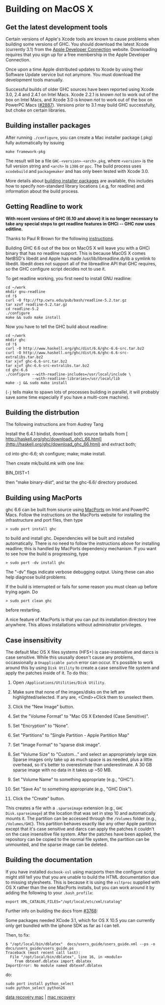 # Building on MacOS X


## Get the latest development tools



Certain versions of Apple's Xcode tools are known to cause problems when building some versions of GHC. You should download the latest Xcode (currently 3.1) from the [
Apple Developer Connection](http://developer.apple.com/tools/xcode) website. Downloading requires that you sign up for a free membership in the Apple Developer Connection.



Once upon a time Apple distributed updates to Xcode by using their Software Update service but not anymore. You must download the development tools manually.



Successful builds of older GHC sources have been reported using Xcode 3.0, 2.4 and 2.4.1 on Intel Macs. Xcode 2.2.1 is known *not* to work out of the box on Intel Macs, and Xcode 3.0 is known *not* to work out of the box on PowerPC Macs ([\#2887](https://gitlab.staging.haskell.org/ghc/ghc/issues/2887)). Versions prior to 3.1 may build GHC successfully, but choke on certain libraries.


## Building installer packages



After running `./configure`, you can create a Mac installer package (.pkg) fully automatically by issuing


```wiki
make framework-pkg
```


The result will be a file `GHC-<version>-<arch>.pkg`, where `<version>` is the full version string and `<arch>` is `i386` or `ppc`.  The build process uses `xcodebuild` and `packagemaker` and has only been tested with Xcode 3.0.



More details about [building installer packages](building/mac-osx/installer) are available, this includes how to specify non-standard library locations (.e.g, for readline) and information about the build process.


## Getting Readline to work



**With recent versions of GHC (6.10 and above) it is no longer necessary to take any
special steps to get readline features in GHCi -- GHC now uses editline.**



Thanks to Paul R Brown for the following [
instructions](http://mult.ifario.us/articles/2006/10/17/ghc-6-6-and-mac-os-x-readline-quick-fix).



Building GHC 6.6 out of the box on MacOS X will leave you with a GHCi binary that has no readline support.  This is because MacOS X comes NetBSD's libedit and Apple has made /usr/lib/libreadline.dylib a symlink to libedit. libedit does not support all of the libreadline API that GHC requires, so the GHC configure script decides not to use it.



To get readline working, you first need to install GNU readline:


```wiki
cd ~/work
mkdir gnu-readline
cd !$
curl -O ftp://ftp.cwru.edu/pub/bash/readline-5.2.tar.gz
tar xzvf readline-5.2.tar.gz
cd readline-5.2
./configure
make && sudo make install
```


Now you have to tell the GHC build about readline:


```wiki
cd ~/work
mkdir ghc
cd !$
curl -O http://www.haskell.org/ghc/dist/6.6/ghc-6.6-src.tar.bz2
curl -O http://www.haskell.org/ghc/dist/6.6/ghc-6.6-src-extralibs.tar.bz2
tar xjvf ghc-6.6-src.tar.bz2
tar xjvf ghc-6.6-src-extralibs.tar.bz2
cd ghc-6.6
./configure --with-readline-includes=/usr/local/include \
            --with-readline-libraries=/usr/local/lib
make -j && sudo make install
```


(`-j` tells make to spawn lots of processes building in parallel, it will probably save some time especially if you have a multi-core machine).


## Building the distrbution



The following instructions are from Audrey Tang



Install the 6.4.1 bindist, download both source
tarballs from [
http://haskell.org/ghc/download\_ghc\_66.html](http://haskell.org/ghc/download_ghc_66.html)
and extract both; 



cd into ghc-6.6; sh configure; make; make install.



Then create mk/build.mk with one line:



BIN\_DIST=1



then "make binary-dist", and tar the ghc-6.6/ directory produced.


## Building using MacPorts



ghc 6.6 can be built from source using [
MacPorts](http://macports.org) on Intel and PowerPC Macs.
Follow the instructions on the MacPorts website for installing the infrastructure and port files,
then type



` > sudo port install ghc `



to build and install ghc.  Dependencies will be built and installed automatically. There is
no need to follow the instructions above for installing readline; this is handled by
MacPorts dependency mechanism.  If you want to see how the build is progressing, type



` > sudo port -dv install ghc `



The "-dv" flags indicate verbose debugging output.  Using these can also help diagnose build problems.



If the build is interrupted or fails for some reason you must clean up before trying again. Do



` > sudo port clean ghc `



before restarting.



A nice feature of MacPorts is that you can put its installation directory tree anywhere.
This allows installations without administrator privileges.


## Case insensitivity



The default Mac OS X files systems (HFS+) is case-insensitive and darcs is case sensitive.  While this ususally doesn't cause any problems, occassionally a `Unapplicable patch` error can occur.  It's possible to work around this by using `Disk Utility` to create a case sensitive file system and apply the patches inside of it.  To do this:


1. Open `/Applications/Utilities/Disk Utility`.
1. Make sure that none of the images/disks on the left are highlighted/selected.  If any are, \<Cmd\>+Click them to unselect them.
1. Click the "New Image" button.
1. Set the "Volume Format" to "Mac OS X Extended (Case Sensitive)".
1. Set "Encryption" to "None".

1. Set "Partitions" to "Single Partition - Apple Partition Map"
1. Set "Image Format" to "sparse disk image".
1. Set "Volume Size" to "Custom..." and select an appropriately large size.  Sparse images only take up as much space is as needed, plus a little overhead, so it's better to overestimate than underestimate.  A 30 GB sparse image with no data in it takes up \~50 MB.
1. Set "Volume Name" to something appropriate (e.g., "GHC").
1. Set "Save As" to something appropriate (e.g., "GHC Disk").
1. Click the "Create" button.


This creates a file with a `.sparseimage` extension (e.g., `GHC Disk.sparseimage`) at the location that was set in step 10 and automatically mounts it.  The partition can be accessed through the `/Volumes` folder (e.g., `/Volumes/GHC`).  This partition behaves exactly like any other Apple partition except that it's case sensitive and darcs can apply the patches it couldn't on the case insensitive file system.  After the patches have been applied, the repository can be copied to the normal file system, the partition can be unmounted, and the sparse image can be deleted.


## Building the documentation



If you have installed `docbook-xsl` using macports then the configure script might still tell you that you are unable to build the HTML documentation due to missing stylesheets. This is because it is using the `xsltproc` supplied with OS X rather than the one MacPorts installs, but you can work around it by adding the following to your `.bash_profile`:


```wiki
export XML_CATALOG_FILES="/opt/local/etc/xml/catalog"
```


Further info on building the docs from [\#3768](https://gitlab.staging.haskell.org/ghc/ghc/issues/3768):



Some packages needed XCode 3.1, which for OS X 10.5 you can currently only get bundled with the iphone SDK as far as I can tell.



Then, to fix:


```wiki
$ "/opt/local/bin/dblatex"  docs/users_guide/users_guide.xml --ps -o docs/users_guide/users_guide.ps
Traceback (most recent call last):
  File "/opt/local/bin/dblatex", line 16, in <module>
    from dbtexmf.dblatex import dblatex
ImportError: No module named dbtexmf.dblatex
```


do:


```wiki
sudo port install python_select
sudo python_select python26
```


[ data recovery mac](http://www.stellarinfo.com/mac-data-recovery.htm) \|
[ mac recovery](http://mackeeper.zeobit.com/mac-data-recovery)


